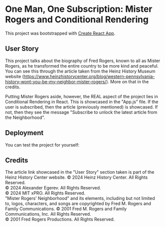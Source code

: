 # One Man, One Subscription: Mister Rogers and Conditional Rendering

This project was bootstrapped with [Create React App](https://github.com/facebook/create-react-app).

## User Story

This project talks about the biography of Fred Rogers, known to all as Mister Rogers, as he transformed the entire country to be more kind and peaceful. You can see this through the article taken from the Heinz History Museum website (https://www.heinzhistorycenter.org/blog/western-pennsylvania-history-wont-you-be-my-neighbor-mister-rogers/). More on that in the credits.

Putting Mister Rogers aside, however, the REAL aspect of the project lies in Conditional Rendering in React. This is showcased in the "App.js" file. If the user is subscribed, then the article (previously mentioned) is showcased. If not, then they see the message "Subscribe to unlock the latest article from the Neighborhood".

## Deployment

You can test the project for yourself: 

## Credits
The article link showcased in the "User Story" section taken is part of the Heinz History Center website. © 2024 Heinz History Center. All Rights Reserved. <br/>
© 2024 Alexander Egerev. All Rights Reserved. <br/>
© 2024 MIT xPRO. All Rights Reserved. <br/>
"Mister Rogers' Neighborhood" and its elements, including but not limited to, logos, characters, and songs are copyrighted by Fred M. Rogers and Family Communications. © 2001 Fred M. Rogers and Family Communications, Inc. All Rights Reserved.  <br/>
© 2001 Fred Rogers Productions. All Rights Reserved.

